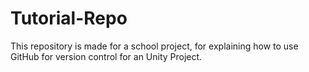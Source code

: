 # Tutorial-Repo

This repository is made for a school project, for explaining how to use GitHub for version control for an Unity Project.
